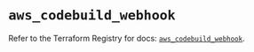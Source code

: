 # `aws_codebuild_webhook`

Refer to the Terraform Registry for docs: [`aws_codebuild_webhook`](https://registry.terraform.io/providers/hashicorp/aws/5.88.0/docs/resources/codebuild_webhook).
